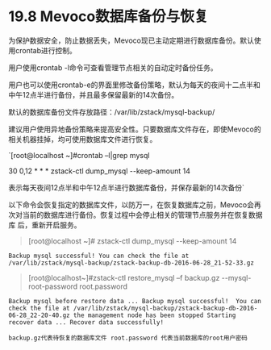 # 19.8 Mevoco数据库备份与恢复  

为保护数据安全，防止数据丢失，Mevoco现已主动定期进行数据库备份。默认使用crontab进行控制。

用户使用crontab -l命令可查看管理节点相关的自动定时备份任务。

用户也可以使用crontab-e的界面里修改备份策略，默认为每天的夜间十二点半和中午12点半进行备份，并且最多保留最新的14次备份。

默认的数据库备份文件存放路径：/var/lib/zstack/mysql-backup/

建议用户使用异地备份策略来提高安全性。只要数据库文件存在，即使Mevoco的相关机器挂掉，均可使用数据库文件进行恢复。

`[root@localhost ~]#crontab –l|grep mysql

30 0,12 * * * zstack-ctl dump_mysql --keep-amount 14

表示每天夜间12点半和中午12点半进行数据库备份，并保存最新的14次备份`

以下命令会恢复指定的数据库文件，以防万一，在恢复数据库之前，Mevoco会再次对当前的数据库进行备份。恢复过程中会停止相关的管理节点服务并在恢复数据库
后，重新开启服务。

> [root@localhost ~]# zstack-ctl dump_mysql --keep-amount 14

`Backup mysql successful! You can check the file at /var/lib/zstack/mysql-backup/zstack-backup-db-2016-06-28_21-52-33.gz`                                                                                                                       
> [root@localhost~]#zstack-ctl restore_mysql –f backup.gz --mysql-root-password root.password

`Backup mysql before restore data ...
Backup mysql successful! 
You can check the file at /var/lib/zstack/mysql-backup/zstack-backup-db-2016-06-28_22-20-40.gz
the management node has been stopped
Starting recover data ...
Recover data successfully!`

`backup.gz代表待恢复的数据库文件
root.password 代表当前数据库的root用户密码`



